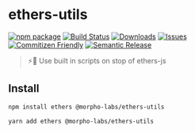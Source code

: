 # ethers-utils

[![npm package][npm-img]][npm-url]
[![Build Status][build-img]][build-url]
[![Downloads][downloads-img]][downloads-url]
[![Issues][issues-img]][issues-url]
[![Commitizen Friendly][commitizen-img]][commitizen-url]
[![Semantic Release][semantic-release-img]][semantic-release-url]

> ⚡🚀 Use built in scripts on stop of ethers-js

## Install

```bash
npm install ethers @morpho-labs/ethers-utils
```

```bash
yarn add ethers @morpho-labs/ethers-utils
```

[build-img]: https://github.com/morpho-labs/ethers-utils/actions/workflows/release.yml/badge.svg
[build-url]: https://github.com/morpho-labs/ethers-utils/actions/workflows/release.yml
[downloads-img]: https://img.shields.io/npm/dt/@morpho-labs/ethers-utils
[downloads-url]: https://www.npmtrends.com/@morpho-labs/ethers-utils
[npm-img]: https://img.shields.io/npm/v/@morpho-labs/ethers-utils
[npm-url]: https://www.npmjs.com/package/@morpho-labs/ethers-utils
[issues-img]: https://img.shields.io/github/issues/morpho-labs/ethers-utils
[issues-url]: https://github.com/morpho-labs/ethers-utils/issues
[codecov-img]: https://codecov.io/gh/morpho-labs/ethers-utils/branch/main/graph/badge.svg
[codecov-url]: https://codecov.io/gh/morpho-labs/ethers-utils
[semantic-release-img]: https://img.shields.io/badge/%20%20%F0%9F%93%A6%F0%9F%9A%80-semantic--release-e10079.svg
[semantic-release-url]: https://github.com/semantic-release/semantic-release
[commitizen-img]: https://img.shields.io/badge/commitizen-friendly-brightgreen.svg
[commitizen-url]: http://commitizen.github.io/cz-cli/
